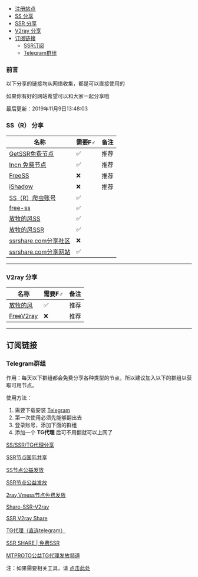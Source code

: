 - [注册站点](#注册站点)
- [SS 分享](#ss-分享)
- [SSR 分享](#ssr-分享)
- [V2ray 分享](#v2ray-分享)
- [订阅链接](#订阅链接)
	- [SSR订阅](#ssr订阅)
	- [Telegram群组](#telegram群组)


### 前言

以下分享的链接均从网络收集，都是可以直接使用的

如果你有好的网站希望可以和大家一起分享哦

最后更新：2019年11月9日13:48:03

### SS（R） 分享

| 名称                                                         | 需要F♂ | 备注         |
| ------------------------------------------------------------ | -------- | ------------ |
| [GetSSR免费节点](https://onessr.ml/)			    | ✅		| 推荐	    |
| [Incn 免费节点](https://lncn.org/)                            | ✅        | 推荐            |
| [FreeSS](https://my.freess.info/)       		       | ❌        |  推荐           |
| [iShadow](https://get.ishadowx.biz/)                         | ❌        |  推荐          |
| [SS（R）爬虫账号](http://ss.pythonic.life/)            	  | ✅        |            |
| [free-ss](https://free-ss.site/)                             | ✅        |             |
| [放牧的风SS](https://www.youneed.win/free-ss)                 | ✅        |             |
| [放牧的风SSR](https://www.youneed.win/free-ssr)                            | ✅        |		|
| [ssrshare.com分享社区](https://www.ssrshare.com/forums/ssr-socks-v2ray.2/) | ❌        |            |
| [ssrshare.com分享网站](https://www.ssrtool.com/tool/free_ssr)              | ✅        |            |

---

### V2ray 分享

| 名称                                                        | 需要F♂ | 备注         |
| ------------------------------------------------------------ | -------- | ------------ |
| [放牧的风](https://www.youneed.win/free-v2ray)               | ✅        | 推荐        |
| [FreeV2ray](https://view.freev2ray.org/)                   | ❌        | 推荐          |

---

## 订阅链接

### Telegram群组

作用：每天以下群组都会免费分享各种类型的节点，所以建议加入以下的群组以获取可用节点。

使用方法：

1. 需要下载安装 [Telegram](https://telegram.org/)
2. 第一次使用必须先能够翻出去
3. 登录账号，添加下面的群组
4. 添加一个 **TG代理** 后可不用翻就可以上网了

[SS/SSR/TG代理分享](https://t.me/SSRSUB)

[SSR节点国际共享](https://t.me/ShadowsocksRssr)

[SS节点公益发放](https://t.me/ssList)

[SSR节点公益发放](https://t.me/ssrList)

[2ray,Vmess节点免费发放](https://t.me/V2List)

[Share-SSR-V2ray](https://t.me/Share-SSR-V2ray)

[SSR V2ray Share](https://t.me/freeshadowsock)

[TG代理（直连telegram）](https://t.me/socks5list)

[SSR SHARE | 免费SSR](https://t.me/gyjclub)

[MTPROTO公益TG代理发放频道](https://t.me/onessr)

注：如果需要相关工具，请 [点击此处](https://github.com/selierlin/fq)

